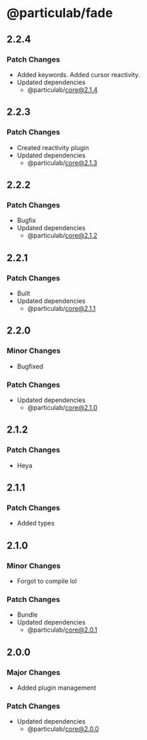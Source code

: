 # @particulab/fade

## 2.2.4

### Patch Changes

- Added keywords. Added cursor reactivity.
- Updated dependencies
  - @particulab/core@2.1.4

## 2.2.3

### Patch Changes

- Created reactivity plugin
- Updated dependencies
  - @particulab/core@2.1.3

## 2.2.2

### Patch Changes

- Bugfix
- Updated dependencies
  - @particulab/core@2.1.2

## 2.2.1

### Patch Changes

- Built
- Updated dependencies
  - @particulab/core@2.1.1

## 2.2.0

### Minor Changes

- Bugfixed

### Patch Changes

- Updated dependencies
  - @particulab/core@2.1.0

## 2.1.2

### Patch Changes

- Heya

## 2.1.1

### Patch Changes

- Added types

## 2.1.0

### Minor Changes

- Forgot to compile lol

### Patch Changes

- Bundle
- Updated dependencies
  - @particulab/core@2.0.1

## 2.0.0

### Major Changes

- Added plugin management

### Patch Changes

- Updated dependencies
  - @particulab/core@2.0.0
